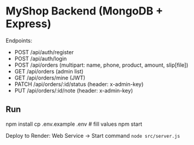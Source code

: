 # MyShop Backend (MongoDB + Express)
Endpoints:
- POST /api/auth/register
- POST /api/auth/login
- POST /api/orders  (multipart: name, phone, product, amount, slip[file])
- GET  /api/orders  (admin list)
- GET  /api/orders/mine  (JWT)
- PATCH /api/orders/:id/status  (header: x-admin-key)
- PUT   /api/orders/:id/note     (header: x-admin-key)

## Run
npm install
cp .env.example .env   # fill values
npm start

Deploy to Render: Web Service → Start command `node src/server.js`

